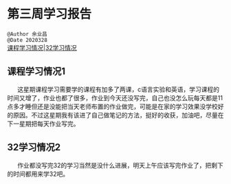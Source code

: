 # 第三周学习报告  
`@Author 余业昌`  
`@Date 2020328`  
[课程学习情况](#1)|[32学习情况](#2)


## <a id='1'>课程学习情况1</a> 
&nbsp;&nbsp;&nbsp;&nbsp;&nbsp;&nbsp;这星期课程学习需要学的课程有加多了两课，c语言实验和英语，学习课程的时间又增了，作业也都了很多，作业到今天还没写完，自己也没怎么玩每天都是11点多才睡但还是没能把当天老师布置的作业做完，可能是在家的学习效果没学校好的原因。不过这星期我有该进了自己做笔记的方法，挺好的收获，加油吧，尽量在下一星期把每天作业写完。

## <a id='2'>32学习情况2</a> 
&nbsp;&nbsp;&nbsp;&nbsp;&nbsp;&nbsp;作业都没写完32的学习当然是没什么进展，明天上午应该写完作业了，把剩下的时间都用来学32吧。
